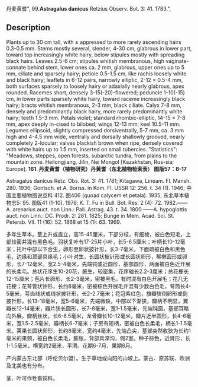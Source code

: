丹麦黄耆",
99.**Astragalus danicus** Retzius Observ. Bot. 3: 41. 1783.",

## Description
Plants up to 30 cm tall, with ± appressed to more rarely ascending hairs 0.3-0.5 mm. Stems mostly several, slender, 4-30 cm, glabrous in lower part, toward top increasingly white hairy, below stipules mostly with spreading black hairs. Leaves 2.5-6 cm; stipules whitish membranous, high vaginate-connate behind stem, lower ones ca. 2 mm, glabrous, upper ones up to 5 mm, ciliate and sparsely hairy; petiole 0.5-1.5 cm, like rachis loosely white and black hairy; leaflets in 6-12 pairs, narrowly elliptic, 2-12 × 0.5-4 mm, both surfaces sparsely to loosely hairy or adaxially nearly glabrous, apex rounded. Racemes short, densely 3-15(-20)-flowered; peduncle 1-10(-15) cm, in lower parts sparsely white hairy, toward raceme increasingly black hairy; bracts whitish membranous, 2-3 mm, black ciliate. Calyx 7-8 mm, densely and predominantly black hairy, more rarely predominantly white hairy; teeth 1.5-3 mm. Petals violet; standard rhombic-elliptic, 14-15 × 7-8 mm, apex deeply in-cised to bilobed; wings 12-13 mm; keel 10.5-11 mm. Legumes ellipsoid, slightly compressed dorsiventrally, 5-7 mm, ca. 3 mm high and 4-4.5 mm wide, ventrally and dorsally shallowly grooved, nearly completely 2-locular; valves blackish brown when ripe, densely covered with white hairs up to 1.5 mm, inserted on small tubercles.
  "Statistics": "Meadows, steppes, open forests, subarctic tundra, from plains to the mountain zone. Heilongjiang, Jilin, Nei Mongol [Kazakhstan, Rus-sia; Europe].
**161. 丹麦黄耆（植物研究）丹黄耆（东北植物检索表） 图版57：8-17**

Astragalus danicus Retz. Obs. Rot. 3: 41. 1781; Kitagawa, Lineam. Fl. Mansh. 280. 1936; Gontsch. et A. Boriss. in Kom. Fl. USSR 12: 256. t. 34 (1). 1946; 中国主要植物图说豆科 412. 图406 (quoad calycem et petala). 1935; 东北草本植物志5: 95. 图版41 (1-10). 1976; K. T. Fu in Bull. Bot. Res. 2 (4): 72. 1982.——A. arenarius auct. non Linn.: Pall. Astrag. 43. t. 34. 1800.——A. hypoglottis auct. non Linn.: DC. Prodr. 2: 281. 1825; Bunge in Mem. Acad. Sci. St. Petersb. VII. 11 (16): 52. 1868 et 15 (1): 63. 1969.

多年生草本。茎上升或直立，高15-45厘米，下部分枝，有细棱，被白色短毛，上部较密并混有黑色毛。羽状复叶有17-25片小叶，长5-6.5厘米；叶柄长10-12毫米；托叶中部以下合生，卵形至卵状披针形，长3-7毫米，下面疏被白色和黑色毛，边缘和顶部具缘毛；小叶对生，长圆状披针形或长圆状卵形，稀椭圆形或卵形，长7-12毫米，宽2.5-4毫米，先端钝或近圆形，基部圆形，两面被白色近开展的长柔毛。总状花序生10-20花，腋生，较密集，花序轴长2.2-3厘米；总花梗长12-15厘米；苞片长卵形，长2-3毫米，密被黑毛，有时混有白色开展毛；花几无花梗；花萼管状钟形，长约8毫米，密被棕色开展毛并混有少数白色毛，萼筒长4-5毫米，萼齿线状或线状披针形，长2-2.7毫米；花冠紫红色，旗瓣狭倒卵形或倒披针形，长13-18毫米，宽5-6毫米，先端微缺，中部以下渐狭，瓣柄不明显，翼瓣长12-14毫米，瓣片狭长圆形，长7-8毫米，宽1-1.5毫米，先端钝圆，基部耳略向外展，瓣柄丝状，长6-6.5毫米，龙骨瓣长10-12毫米，瓣片近半圆形，长4-6毫米，宽1.5-2.5毫米，瓣柄长6-7毫米；子房有短柄，密被白色长柔毛，柄长1-1.5毫米。荚果长圆状卵形，长约8毫米，宽约4毫米，先端凸尖，基部突然收狭为长约1毫米的果颈，被白色长柔毛，膨胀，背部具深沟，假2室。种子棕色，近肾形，长1-1.5毫米，横宽约2毫米，平滑。花期6-7月，果期8月。

产内蒙古东北部（呼伦贝尔盟）。生于草地或向阳的山坡上。蒙古、原苏联、欧洲及北美也有分布。

茎、叶可作牲畜饲料。
